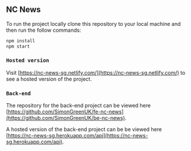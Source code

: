 ## NC News

To run the project locally clone this repository to your local machine and then run the follow commands:

```bash
npm install
npm start
```

### `Hosted version`

Visit [https://nc-news-sg.netlify.com/](https://nc-news-sg.netlify.com/) to see a hosted version of the project.

### `Back-end`

The repository for the back-end project can be viewed here [https://github.com/SimonGreenUK/fe-nc-news](https://github.com/SimonGreenUK/be-nc-news).

A hosted version of the back-end project can be be viewed here [https://nc-news-sg.herokuapp.com/api](https://nc-news-sg.herokuapp.com/api).
